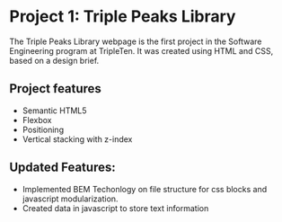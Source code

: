 # Project 1: Triple Peaks Library

The Triple Peaks Library webpage is the first project in the Software Engineering
program at TripleTen. It was created using HTML and CSS, based on a design brief.

## Project features

- Semantic HTML5
- Flexbox
- Positioning
- Vertical stacking with z-index

## Updated Features:

- Implemented BEM Techonlogy on file structure for css blocks and javascript modularization.
- Created data in javascript to store text information
